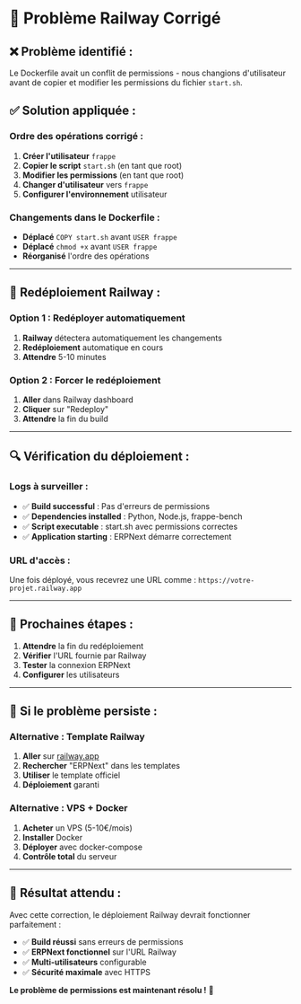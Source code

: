# 🔧 Problème Railway Corrigé

## ❌ **Problème identifié :**
Le Dockerfile avait un conflit de permissions - nous changions d'utilisateur avant de copier et modifier les permissions du fichier `start.sh`.

## ✅ **Solution appliquée :**

### **Ordre des opérations corrigé :**
1. **Créer l'utilisateur** `frappe`
2. **Copier le script** `start.sh` (en tant que root)
3. **Modifier les permissions** (en tant que root)
4. **Changer d'utilisateur** vers `frappe`
5. **Configurer l'environnement** utilisateur

### **Changements dans le Dockerfile :**
- **Déplacé** `COPY start.sh` avant `USER frappe`
- **Déplacé** `chmod +x` avant `USER frappe`
- **Réorganisé** l'ordre des opérations

---

## 🚀 **Redéploiement Railway :**

### **Option 1 : Redéployer automatiquement**
1. **Railway** détectera automatiquement les changements
2. **Redéploiement** automatique en cours
3. **Attendre** 5-10 minutes

### **Option 2 : Forcer le redéploiement**
1. **Aller** dans Railway dashboard
2. **Cliquer** sur "Redeploy"
3. **Attendre** la fin du build

---

## 🔍 **Vérification du déploiement :**

### **Logs à surveiller :**
- ✅ **Build successful** : Pas d'erreurs de permissions
- ✅ **Dependencies installed** : Python, Node.js, frappe-bench
- ✅ **Script executable** : start.sh avec permissions correctes
- ✅ **Application starting** : ERPNext démarre correctement

### **URL d'accès :**
Une fois déployé, vous recevrez une URL comme :
`https://votre-projet.railway.app`

---

## 🎯 **Prochaines étapes :**

1. **Attendre** la fin du redéploiement
2. **Vérifier** l'URL fournie par Railway
3. **Tester** la connexion ERPNext
4. **Configurer** les utilisateurs

---

## 🔧 **Si le problème persiste :**

### **Alternative : Template Railway**
1. **Aller** sur [railway.app](https://railway.app)
2. **Rechercher** "ERPNext" dans les templates
3. **Utiliser** le template officiel
4. **Déploiement** garanti

### **Alternative : VPS + Docker**
1. **Acheter** un VPS (5-10€/mois)
2. **Installer** Docker
3. **Déployer** avec docker-compose
4. **Contrôle total** du serveur

---

## 🎉 **Résultat attendu :**

Avec cette correction, le déploiement Railway devrait fonctionner parfaitement :
- ✅ **Build réussi** sans erreurs de permissions
- ✅ **ERPNext fonctionnel** sur l'URL Railway
- ✅ **Multi-utilisateurs** configurable
- ✅ **Sécurité maximale** avec HTTPS

**Le problème de permissions est maintenant résolu !** 🚀
